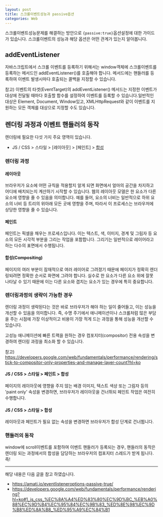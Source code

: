 ```yaml
---
layout: post
title: 스크롤이벤트성능과 passive옵션
categories: Web
---
```


스크롤이벤트성능문제를 해결하는 방안으로 `{passive:true}`옵션설정에 대한 가이드가 있습니다. 스크롤이벤트의 성능과 해당 옵션은 어떤 관계가 있는지 알아봅니다.

## addEventListener

자바스크립트에서 스크롤 이벤트를 등록하기 위해서는 window객체에 스크롤이벤트를 등록하는 메서드인 addEventListener()를 호출해야 합니다. 메서드에는 핸들러를 등록하여 이벤트 발생시마다 호출되는 콜백을 지정할 수 있습니다.

참고) 이벤트의 타겟(EventTarget)의 addEventListener() 메서드는 지정한 이벤트가 대상에 전달될 때마다 호출할 함수를 설정하여 이벤트를 등록할 수 있습니다.일반적인 대상은 Element, Document, Window있고, XMLHttpRequest와 같이 이벤트를 지원하는 모든 객체를 대상으로 지정할 수도 있습니다.


## 렌더링 과정과 이벤트 핸들러의 동작
렌더링에 필요한 다섯 가지 주요 영역이 있습니다. 

- JS / CSS > 스타일 > [레이아웃] > [페인트] > [합성](Compositing)

### 렌더링 과정

#### 레이아웃
브라우저가 요소에 어떤 규칙을 적용할지 알게 되면 화면에서 얼마의 공간을 차지하고 어디에 배치되는지 계산하기 시작할 수 있습니다. 웹의 레이아웃 모델은 한 요소가 다른 요소에 영향을 줄 수 있음을 의미합니다. 예를 들어, <body> 요소의 너비는 일반적으로 하위 요소의 너비 등 트리의 위아래 모든 곳에 영향을 주며, 따라서 이 프로세스는 브라우저에 상당한 영향을 줄 수 있습니다.

#### 페인트 
페인트는 픽셀을 채우는 프로세스입니다. 이는 텍스트, 색, 이미지, 경계 및 그림자 등 요소의 모든 시각적 부분을 그리는 작업을 포함합니다. 그리기는 일반적으로 레이어라고 하는 다수의 표면에서 수행됩니다.

#### 합성(Compositing)
페이지의 여러 부분이 잠재적으로 여러 레이어로 그려졌기 때문에 페이지가 정확히 렌더링되려면 정확한 순서로 화면에 그려야 합니다. 실수로 한 요소가 다른 요소 위에 잘못 나타날 수 있기 때문에 이는 다른 요소와 겹치는 요소가 있는 경우에 특히 중요합니다.

### 렌더링과정의 생략이 가능한 경우
렌더링 과정이 생략된다는 것은 바로 브라우저가 해야 하는 일이 줄어들고, 이는 성능을 개선할 수 있음을 의미합니다. 즉, 수명 주기에서 애니메이션이나 스크롤처럼 많은 부담을 주는 시점에 가장 이상적이고 비용이 가장 적게 드는 과정을 통해 성능을 개선할 수 있습니다.

고성능 애니메이션에 빠른 트랙을 원하는 경우 컴포지터(compositor) 전용 속성을 변경하여 렌더링 과정을 최소화 할 수 있습니다.

참고) https://developers.google.com/web/fundamentals/performance/rendering/stick-to-compositor-only-properties-and-manage-layer-count?hl=ko

#### JS / CSS > 스타일 > 페인트 > 합성
페이지의 레이아웃에 영향을 주지 않는 배경 이미지, 텍스트 색상 또는 그림자 등의 'paint only' 속성을 변경하면, 브라우저가 레이아웃을 건너뛰되 페인트 작업은 여전히 수행합니다.
#### JS / CSS > 스타일 > 합성
레이아웃과 페인트가 필요 없는 속성을 변경하면 브라우저가 합성 단계로 건너뜁니다.




### 핸들러의 동작

window에 scroll이벤트를 포함하여 이벤트 핸들러가 등록되는 경우, 핸들러의 동작은 렌더링 되는 과정에서의 합성을 담당하는 브라우저의 컴포지터 스레드가 받게 됩니다. 즉! 

---

해당 내용은 다음 글을 참고 하였습니다.

- https://amati.io/eventlisteneroptions-passive-true/
- https://developers.google.com/web/fundamentals/performance/rendering?hl=ko#1_js_css_%EC%8A%A4%ED%83%80%EC%9D%BC_%EB%A0%88%EC%9D%B4%EC%95%84%EC%9B%83_%ED%8E%98%EC%9D%B8%ED%8A%B8_%ED%95%A9%EC%84%B1
